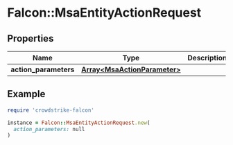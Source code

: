 # Falcon::MsaEntityActionRequest

## Properties

| Name | Type | Description | Notes |
| ---- | ---- | ----------- | ----- |
| **action_parameters** | [**Array&lt;MsaActionParameter&gt;**](MsaActionParameter.md) |  | [optional] |

## Example

```ruby
require 'crowdstrike-falcon'

instance = Falcon::MsaEntityActionRequest.new(
  action_parameters: null
)
```

